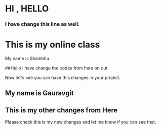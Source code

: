 # HI , HELLO

### I have change this line as well.

# This is my online class

My name is Shambhu

##Hello i have change the codes from here on out

Now let's see you can have this changes in your project.

## My name is Gauravgit

## This is my other changes from Here

Please check this is my new changes and let me know if you can see that.